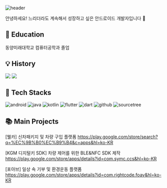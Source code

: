 ![header](https://capsule-render.vercel.app/api?type=rect&color=0:49bf58,100:225c29&text=Hi!&fontColor=ffffff&desc=welcome%20to%20my%20github&textBg=true&descAlign=60&fontAlign=40&fontSize=40)

안녕하세요! 
느리더라도 계속해서 성장하고 싶은 안드로이드 개발자입니다 :wave:

:pencil: Education
---
동양미래대학교 컴퓨터공학과 졸업

:bulb: History
---
<a href="https://velog.io/@rhkddud9531"><img src="https://img.shields.io/badge/Velog-20C997?style=for-the-badge&logo=velog&logoColor=white&link=https://velog.io/@rhkddud9531/posts"/></a>
<a href="https://www.notion.so/kwangyoung/e1f61860d06445998b6c21e0154c7220"><img src="https://img.shields.io/badge/Notion-000000?style=for-the-badge&logo=notion&logoColor=white&link=https://www.notion.so/kwangyoung/e1f61860d06445998b6c21e0154c7220"/></a>

:movie_camera: Tech Stacks
---
![android](https://img.shields.io/badge/Android-3DDC84?style=for-the-badge&logo=android&logoColor=white)
![java](https://img.shields.io/badge/Java-ED8B00?style=for-the-badge&logo=openjdk&logoColor=white)
![kotlin](https://img.shields.io/badge/Kotlin-0095D5?&style=for-the-badge&logo=kotlin&logoColor=white)
![flutter](https://img.shields.io/badge/Flutter-02569B?style=for-the-badge&logo=flutter&logoColor=white)
![dart](https://img.shields.io/badge/Dart-0175C2?style=for-the-badge&logo=dart&logoColor=white)
![github](https://img.shields.io/badge/GitHub-100000?style=for-the-badge&logo=github&logoColor=white)
![sourcetree](https://img.shields.io/badge/Sourcetree-0052CC?style=for-the-badge&logo=Sourcetree&logoColor=white)

:books: Main Projects
---
[웰카] 신차패키지 및 차량 구입 플랫폼
https://play.google.com/store/search?q=%EC%9B%B0%EC%B9%B4&c=apps&hl=ko-KR

[KGM 디지털키 SDK] 차량 제어를 위한 BLE&NFC SDK 제작
https://play.google.com/store/apps/details?id=com.symc.ccs&hl=ko-KR

[포아브] 일상 속 기부 및 환경운동 플랫폼
https://play.google.com/store/apps/details?id=com.rightcode.foav&hl=ko-KR


<!--
**KimKwangYoung/KimKwangYoung** is a ✨ _special_ ✨ repository because its `README.md` (this file) appears on your GitHub profile.

Here are some ideas to get you started:

- 🔭 I’m currently working on ...
- 🌱 I’m currently learning ...
- 👯 I’m looking to collaborate on ...
- 🤔 I’m looking for help with ...
- 💬 Ask me about ...
- 📫 How to reach me: ...
- 😄 Pronouns: ...
- ⚡ Fun fact: ...
-->
